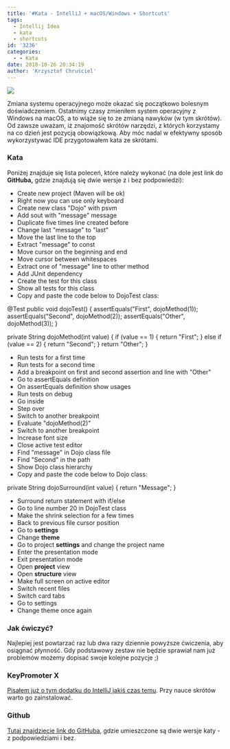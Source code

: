 ```yaml
---
title: '#Kata - IntelliJ + macOS/Windows + Shortcuts'
tags:
  - Intellij Idea
  - kata
  - shortcuts
id: '3236'
categories:
  - - Kata
date: 2018-10-26 20:34:19
author: 'Krzysztof Chruściel'
---
```


![](http://codecouple.pl/wp-content/uploads/2017/08/katas.png)

Zmiana systemu operacyjnego może okazać się początkowo bolesnym doświadczeniem. Ostatnimy czasy zmieniłem system operacyjny z Windows na macOS, a to wiąże się to ze zmianą nawyków (w tym skrótów). Od zawsze uważam, iż znajomość skrótów narzędzi, z których korzystamy na co dzień jest pozycją obowiązkową. Aby móc nadal w efektywny sposób wykorzystywać IDE przygotowałem kata ze skrótami.
<!-- more -->
### Kata

Poniżej znajduje się lista poleceń, które należy wykonać (na dole jest link do **GitHuba,** gdzie znajdują się dwie wersje z i bez podpowiedzi):

*   Create new project (Maven will be ok)
*   Right now you can use only keyboard
*   Create new class "Dojo" with psvm
*   Add sout with "message" message
*   Duplicate five times line created before
*   Change last "message" to "last"
*   Move the last line to the top
*   Extract "message" to const
*   Move cursor on the beginning and end
*   Move cursor between whitespaces
*   Extract one of "message" line to other method
*   Add JUnit dependency
*   Create the test for this class
*   Show all tests for this class
*   Copy and paste the code below to DojoTest class:

@Test
public void dojoTest() {
    assertEquals("First", dojoMethod(1));
    assertEquals("Second", dojoMethod(2));
    assertEquals("Other", dojoMethod(3));
}

private String dojoMethod(int value) {
    if (value == 1) {
        return "First";
    } else if (value == 2) {
        return "Second";
    }
    return "Other";
}

*   Run tests for a first time
*   Run tests for a second time
*   Add a breakpoint on first and second assertion and line with "Other"
*   Go to assertEquals definition
*   On assertEquals definition show usages
*   Run tests on debug
*   Go inside
*   Step over
*   Switch to another breakpoint
*   Evaluate "dojoMethod(2)"
*   Switch to another breakpoint
*   Increase font size
*   Close active test editor
*   Find "message" in Dojo class file
*   Find "Second" in the path
*   Show Dojo class hierarchy
*   Copy and paste the code below to Dojo class:

private String dojoSurround(int value) {
    return "Message";
}

*   Surround return statement with if/else
*   Go to line number 20 in DojoTest class
*   Make the shrink selection for a few times
*   Back to previous file cursor position
*   Go to **settings**
*   Change **theme**
*   Go to project **settings** and change the project name
*   Enter the presentation mode
*   Exit presentation mode
*   Open **project** view
*   Open **structure** view
*   Make full screen on active editor
*   Switch recent files
*   Switch card tabs
*   Go to settings
*   Change theme once again

### Jak ćwiczyć?

Najlepiej jest powtarzać raz lub dwa razy dziennie powyższe ćwiczenia, aby osiągnać płynność. Gdy podstawowy zestaw nie będzie sprawiał nam już problemów możemy dopisać swoje kolejne pozycje ;)

### KeyPromoter X

[Pisałem już o tym dodatku do IntelliJ jakiś czas temu](http://codecouple.pl/2016/02/23/intellij-idea-poprawa-wydajnosci-pracy/). Przy nauce skrótów warto go zainstalować.

### Github

[Tutaj znajdziecie link do GitHuba](https://github.com/kchrusciel/Katas/tree/master/IntelliJ), gdzie umieszczone są dwie wersje katy - z podpowiedziami i bez.